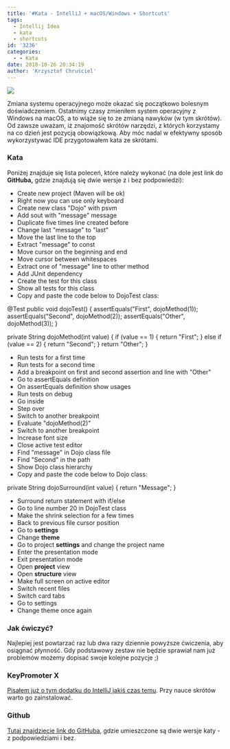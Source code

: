 ```yaml
---
title: '#Kata - IntelliJ + macOS/Windows + Shortcuts'
tags:
  - Intellij Idea
  - kata
  - shortcuts
id: '3236'
categories:
  - - Kata
date: 2018-10-26 20:34:19
author: 'Krzysztof Chruściel'
---
```


![](http://codecouple.pl/wp-content/uploads/2017/08/katas.png)

Zmiana systemu operacyjnego może okazać się początkowo bolesnym doświadczeniem. Ostatnimy czasy zmieniłem system operacyjny z Windows na macOS, a to wiąże się to ze zmianą nawyków (w tym skrótów). Od zawsze uważam, iż znajomość skrótów narzędzi, z których korzystamy na co dzień jest pozycją obowiązkową. Aby móc nadal w efektywny sposób wykorzystywać IDE przygotowałem kata ze skrótami.
<!-- more -->
### Kata

Poniżej znajduje się lista poleceń, które należy wykonać (na dole jest link do **GitHuba,** gdzie znajdują się dwie wersje z i bez podpowiedzi):

*   Create new project (Maven will be ok)
*   Right now you can use only keyboard
*   Create new class "Dojo" with psvm
*   Add sout with "message" message
*   Duplicate five times line created before
*   Change last "message" to "last"
*   Move the last line to the top
*   Extract "message" to const
*   Move cursor on the beginning and end
*   Move cursor between whitespaces
*   Extract one of "message" line to other method
*   Add JUnit dependency
*   Create the test for this class
*   Show all tests for this class
*   Copy and paste the code below to DojoTest class:

@Test
public void dojoTest() {
    assertEquals("First", dojoMethod(1));
    assertEquals("Second", dojoMethod(2));
    assertEquals("Other", dojoMethod(3));
}

private String dojoMethod(int value) {
    if (value == 1) {
        return "First";
    } else if (value == 2) {
        return "Second";
    }
    return "Other";
}

*   Run tests for a first time
*   Run tests for a second time
*   Add a breakpoint on first and second assertion and line with "Other"
*   Go to assertEquals definition
*   On assertEquals definition show usages
*   Run tests on debug
*   Go inside
*   Step over
*   Switch to another breakpoint
*   Evaluate "dojoMethod(2)"
*   Switch to another breakpoint
*   Increase font size
*   Close active test editor
*   Find "message" in Dojo class file
*   Find "Second" in the path
*   Show Dojo class hierarchy
*   Copy and paste the code below to Dojo class:

private String dojoSurround(int value) {
    return "Message";
}

*   Surround return statement with if/else
*   Go to line number 20 in DojoTest class
*   Make the shrink selection for a few times
*   Back to previous file cursor position
*   Go to **settings**
*   Change **theme**
*   Go to project **settings** and change the project name
*   Enter the presentation mode
*   Exit presentation mode
*   Open **project** view
*   Open **structure** view
*   Make full screen on active editor
*   Switch recent files
*   Switch card tabs
*   Go to settings
*   Change theme once again

### Jak ćwiczyć?

Najlepiej jest powtarzać raz lub dwa razy dziennie powyższe ćwiczenia, aby osiągnać płynność. Gdy podstawowy zestaw nie będzie sprawiał nam już problemów możemy dopisać swoje kolejne pozycje ;)

### KeyPromoter X

[Pisałem już o tym dodatku do IntelliJ jakiś czas temu](http://codecouple.pl/2016/02/23/intellij-idea-poprawa-wydajnosci-pracy/). Przy nauce skrótów warto go zainstalować.

### Github

[Tutaj znajdziecie link do GitHuba](https://github.com/kchrusciel/Katas/tree/master/IntelliJ), gdzie umieszczone są dwie wersje katy - z podpowiedziami i bez.